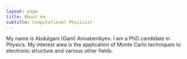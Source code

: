 ```yaml
---
layout: page
title: About me
subtitle: Computational Physicist
---
```


My name is Abdulgani (Gani) Annaberdiyev.
I am a PhD candidate in Physics.
My interest area is the application of Monte Carlo techniques to electronic structure and various other fields.

